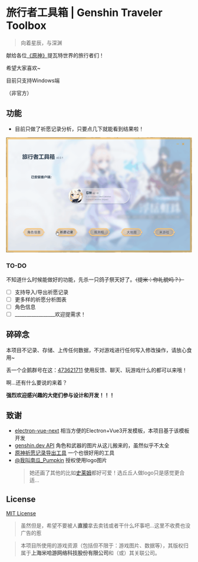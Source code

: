 # 旅行者工具箱 | Genshin Traveler Toolbox

> 向着星辰，与深渊

献给各位[《原神》](https://ys.mihoyo.com/)提瓦特世界的旅行者们！

希望大家喜欢~

目前只支持Windows端

（非官方）

## 功能

- 目前只做了祈愿记录分析，只要点几下就能看到结果啦！

![祈愿记录功能演示](./doc/IMG/feature_gacha.gif)

### TO-DO

不知道什么时候能做好的功能，先杀一只鸽子祭天好了。~~（提米：你礼貌吗？）~~

- [ ] 支持导入/导出祈愿记录
- [ ] 更多样的祈愿分析图表
- [ ] 角色信息
- [ ] _________________欢迎提需求！

## 碎碎念

本项目不记录、存储、上传任何数据，不对游戏进行任何写入修改操作，请放心食用~

丢一个企鹅群号在这：[473621711](https://jq.qq.com/?_wv=1027&k=cSZF6v41)
使用反馈、聊天、玩游戏什么的都可以来哦！

啊...还有什么要说的来着？

**强烈欢迎感兴趣的大佬们参与设计和开发！！！**

## 致谢

- [electron-vue-next](https://github.com/ci010/electron-vue-next) 相当方便的Electron+Vue3开发模板，本项目基于该模板开发
- [genshin.dev API](https://github.com/genshindev/api) 角色和武器的图片从这儿搬来的，虽然似乎不太全
- [原神祈愿记录导出工具](https://github.com/biuuu/genshin-wish-export) 一个也很好用的工具
- [@我叫南瓜_Pumpkin](https://weibo.com/5991550266/KtqXNc5nh) 授权使用logo图片
  > 她还画了其他的比如[史莱姆](https://weibo.com/5991550266/KteqYC60G)都好可爱！选丘丘人做logo只是感觉更合适...

## License

[MIT License](./LICENSE)

> 虽然但是，希望不要被人**直接**拿去卖钱或者干什么坏事吧...这里不收费也没广告的惹

> 本项目所使用的游戏资源（包括但不限于：游戏图片、数据等），其版权归属于**上海米哈游网络科技股份有限公司**和（或）其关联公司。
